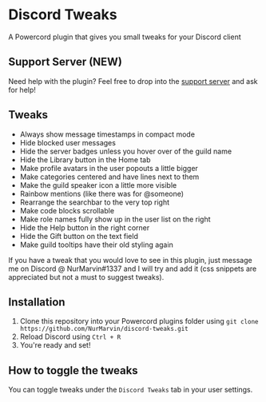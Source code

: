 # Discord Tweaks
A Powercord plugin that gives you small tweaks for your Discord client

## Support Server (NEW)
Need help with the plugin? Feel free to drop into the [support server](https://nurmarv.in/support) and ask for help!

## Tweaks
- Always show message timestamps in compact mode
- Hide blocked user messages
- Hide the server badges unless you hover over of the guild name
- Hide the Library button in the Home tab
- Make profile avatars in the user popouts a little bigger
- Make categories centered and have lines next to them
- Make the guild speaker icon a little more visible
- Rainbow mentions (like there was for @someone)
- Rearrange the searchbar to the very top right
- Make code blocks scrollable
- Make role names fully show up in the user list on the right
- Hide the Help button in the right corner
- Hide the Gift button on the text field
- Make guild tooltips have their old styling again

If you have a tweak that you would love to see in this plugin,
just message me on Discord @ NurMarvin#1337 and I will try and add it
(css snippets are appreciated but not a must to suggest tweaks).

## Installation
1. Clone this repository into your Powercord plugins folder using `git clone https://github.com/NurMarvin/discord-tweaks.git`
2. Reload Discord using `Ctrl + R`
3. You're ready and set!

## How to toggle the tweaks
You can toggle tweaks under the `Discord Tweaks` tab in your user settings.
